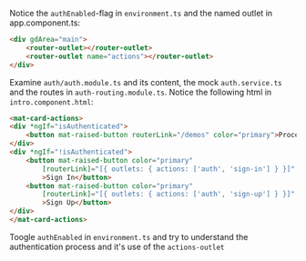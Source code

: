 Notice the `authEnabled`-flag in `environment.ts` and the named outlet in app.component.ts:

```html
<div gdArea="main">
    <router-outlet></router-outlet>
    <router-outlet name="actions"></router-outlet>
</div>
```

Examine `auth/auth.module.ts` and its content, the mock `auth.service.ts` and the routes in `auth-routing.module.ts`. Notice the following html in `intro.component.html`:

```html
<mat-card-actions>
<div *ngIf="isAuthenticated">
    <button mat-raised-button routerLink="/demos" color="primary">Proceed</button>
</div>
<div *ngIf="!isAuthenticated">
    <button mat-raised-button color="primary"
        [routerLink]="[{ outlets: { actions: ['auth', 'sign-in'] } }]"    
        >Sign In</button>
    <button mat-raised-button color="primary"
        [routerLink]="[{ outlets: { actions: ['auth', 'sign-up'] } }]"    
        >Sign Up</button>
</div>
</mat-card-actions>
```

Toogle `authEnabled` in `environment.ts` and try to understand the authentication process and it's use of the `actions-outlet`